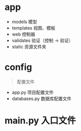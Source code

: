 # app


+ models 模型
+ templates 视图、模板
+ web 控制器
+ validates 验证（控制 -> 验证）
+ static 资源文件夹

# config
> 配置文件

+ app.py 项目配置文件
+ databases.py 数据库配置文件

# main.py 入口文件
 